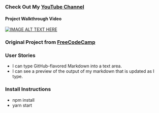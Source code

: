 ### Check Out My [YouTube Channel](https://www.YouTube.com/CodingTutorials360)
#### Project Walkthrough Video
[![IMAGE ALT TEXT HERE](http://img.youtube.com/vi/N7Mrj0WrvnM/0.jpg)](http://www.youtube.com/watch?v=N7Mrj0WrvnM)

### Original Project from [FreeCodeCamp](https://www.freecodecamp.org/challenges/build-a-markdown-previewer)

### User Stories
- I can type GitHub-flavored Markdown into a text area.
- I can see a preview of the output of my markdown that is updated as I type.

### Install Instructions
- npm install
- yarn start
